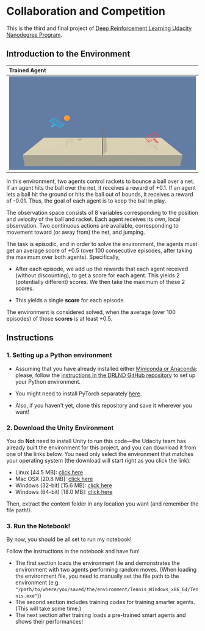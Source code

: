 # Collaboration and Competition

This is the third and final project of [Deep Reinforcement Learning Udacity Nanodegree Program](https://eu.udacity.com/course/deep-reinforcement-learning-nanodegree--nd893).

## Introduction to the Environment

<table class="unchanged rich-diff-level-one">
  <thead><tr>
      <th align="left">Trained Agent</th>
  </tr></thead>
  <tbody>
    <tr>
      <td align="left"><img src="images/trained_tennis.gif" alt="trained-agent" style="max-width:100%;"></td>
    </tr>
  </tbody>
</table>

In this environment, two agents control rackets to bounce a ball over a net. If an agent hits the ball over the net, it receives a reward of +0.1.  If an agent lets a ball hit the ground or hits the ball out of bounds, it receives a reward of -0.01.  Thus, the goal of each agent is to keep the ball in play.

The observation space consists of 8 variables corresponding to the position and velocity of the ball and racket. Each agent receives its own, local observation.  Two continuous actions are available, corresponding to movement toward (or away from) the net, and jumping.

The task is episodic, and in order to solve the environment, the agents must get an average score of +0.5 (over 100 consecutive episodes, after taking the maximum over both agents). Specifically,

- After each episode, we add up the rewards that each agent received (without discounting), to get a score for each agent. This yields 2 (potentially different) scores. We then take the maximum of these 2 scores.

- This yields a single **score** for each episode.

The environment is considered solved, when the average (over 100 episodes) of those **scores** is at least +0.5.

## Instructions

### 1. Setting up a Python environment

* Assuming that you have already installed either [Miniconda or Anaconda](https://www.anaconda.com/distribution/):\
please, follow the [instructions in the DRLND GitHub repository](https://github.com/udacity/deep-reinforcement-learning#dependencies) to set up your Python environment.

* You might need to install PyTorch separately [here](https://pytorch.org/get-started/locally/).

* Also, if you haven't yet, clone this repository and save it wherever you want!

### 2. Download the Unity Environment

You do __Not__ need to install Unity to run this code—the Udacity team has already built the environment for this project, and you can download it from one of the links below. You need only select the environment that matches your operating system (the download will start right as you click the link):

  - Linux \[44.5 MB]: [click here](https://s3-us-west-1.amazonaws.com/udacity-drlnd/P3/Tennis/Tennis_Linux.zip)
  - Mac OSX \[20.8 MB]: [click here](https://s3-us-west-1.amazonaws.com/udacity-drlnd/P3/Tennis/Tennis.app.zip)
  - Windows (32-bit) \[15.6 MB]: [click here](https://s3-us-west-1.amazonaws.com/udacity-drlnd/P3/Tennis/Tennis_Windows_x86.zip)
  - Windows (64-bit) \[18.0 MB]: [click here](https://s3-us-west-1.amazonaws.com/udacity-drlnd/P3/Tennis/Tennis_Windows_x86_64.zip)

Then, extract the content folder in any location you want (and remember the file path!).

### 3. Run the Notebook!

By now, you should be all set to run my notebook!

Follow the instructions in the notebook and have fun!

* The first section loads the environment file and demonstrates the environment with two agents performing random moves. (When loading the environment file, you need to manually set the file path to the environment (e.g. `"/path/to/where/you/saved/the/environment/Tennis_Windows_x86_64/Tennis.exe"`))
* The second section includes training codes for training smarter agents. (This will take some time.)
* The next section after training loads a pre-trained smart agents and shows their performances!
